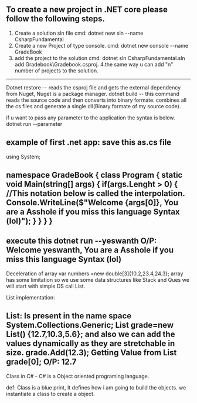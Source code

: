 To create a new project in .NET core please follow the following steps.
-------------------------------------------------------------------------
1. Create a solution sln file
    cmd: dotnet new sln --name CsharpFundamental
2. Create a new Project of type console.
    cmd: dotnet new console --name GradeBook
3. add the project to the solution
    cmd: dotnet sln CsharpFundamental.sln add Gradebook\Gradebook.csproj.
4.the same way u can add "n" number of projects to the solution.
--------------------------------------------------------------------------
Dotnet restore  -- reads the csproj file and gets the external  dependency from Nuget, Nuget is a package manager.
dotnet build    -- this command reads the source code and then converts into binary formate. combines all the cs files and generate a single dll(Binary formate of my source code).

if u want to pass any parameter to the application the syntax is below.
 dotnet run --parameter 

 example of first .net app: save this as.cs file
-----------------------------------------------------------------------------------------------------------------------
 using System;

 namespace GradeBook
 {
     class Program
     {
         static void Main(string[] args)
         {
             if(args.Lenght > 0)
             {
                 //This notation below is called the interpolation.
                 Console.WriteLine($"Welcome {args[0]}, You are a Asshole if you miss this language Syntax (lol)");
             }
         }
     }
 }
 ------------------------------------------------------------------------------------------------------------------------
 execute this dotnet run --yeswanth
 O/P: Welcome yeswanth, You are a Asshole if you miss this language Syntax (lol)
 ------------------------------------------------------------------------------------------------------------------------
Deceleration of array 
var numbers =new double[3]{10.2,23.4,24.3};
array has some limitation so we use some data structures like Stack and Ques we will start with simple DS call List.

List implementation:

List: Is present in the name space System.Collections.Generic;
List<double> grade=new List<double>() {12.7,10.3,5.6};
and also we can add the values dynamically as they are stretchable in size.
grade.Add(12.3);
Getting Value from List
grade[0];
O/P: 12.7
--------------------------------------------------------------------------------------------------------------------------
Class in C# - C# is a Object oriented programing language.

def: Class is a blue print, It defines how i am going to build the objects. we instantiate a class to create a object.

